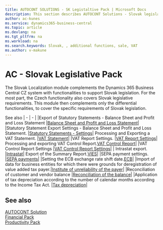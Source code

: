 ```yaml
---
title: AUTOCONT SOLUTIONS - SK Legistaltive Pack | Microsoft Docs
description: This section describes AUTOCONT Solutions - Slovak legislation
author: ac-kunes
ms.service: dynamics365-business-central
ms.topic: article
ms.devlang: na
ms.tgt_pltfrm: na
ms.workload: na
ms.search.keywords: Slovak, , additional functions, sale, VAT
ms.author: v-makune
---
```


# AC - Slovak Legislative Pack

The Slovak Localization module complements the Dynamics 365 Business Central CZ system with functionalities to support Slovak legislation. For the most part, the Czech functionality also covers Slovak legislative requirements. This module then complements only the differential functionalities, to cover the specific requirements of Slovak legislation.

See also
| - | - |
|Export of Statutory Statements - Balance Sheet and Profit and Loss Statement |[Balance Sheet and Profit and Loss Statement](ac-sk-balance-sheet-income-statement.md)|
|Statutory Statement Export Settings - Balance Sheet and Profit and Loss Statement. |[Statutory Statements - Settings](ac-sk-balance-sheet-income-statement-setup.md)|
Processing and Exporting a VAT Statement. |[VAT Statement](ac-sk-vat-statement-export.md)|
|VAT Report Settings. |[VAT Report Settings](ac-sk-vat-statement-setup.md)|
Processing and exporting VAT Control Report.[VAT Control Report](ac-sk-vat-check-report-export.md)|
|VAT Control Report Settings |[VAT Control Report Settings](ac-sk-vat-check-report-setup.md)|
| Intrastat export. |[Intrastat](ac-sk-intrastat.md)|
Export of the Summary Report.[VIES](ac-sk-vies.md)|
|SEPA payment settings. |[SEPA payments](ac-sk-sepa.md)|
|Setting the ECB exchange rate shift date.[ECB](ac-sk-ECB.md)|
|Import of data for business entities for which there were grounds for deregistration of value added tax payer.|[Institute of unreliability of the payer](ac-sk-unreability-payer.md)|
|Reconciliation of customer and vendor balance |[Reconciliation of the balance](ac-sk-balance-reconciliation.md)|
|Application of tax depreciation according to the number of calendar months according to the Income Tax Act. |[Tax depreciation](ac-sk-tax-depreciation.md)|

## See also

[AUTOCONT Solution](../index.md)  
[Financial Pack](../AC-FinancialPack/ac-finance-pack.md)  
[Productivity Pack](../AC-ProductivityPack/ac-productivity-pack.md)
